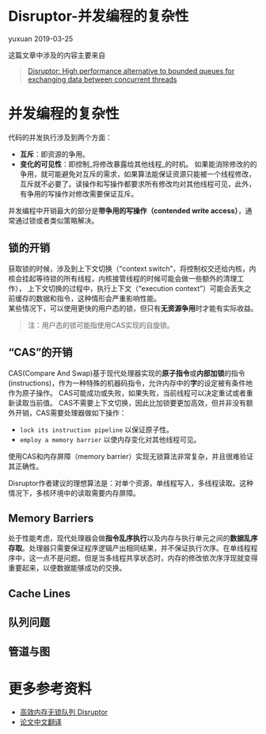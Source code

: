 # Disruptor-并发编程的复杂性
yuxuan 2019-03-25

这篇文章中涉及的内容主要来自
> [Disruptor: High performance alternative to bounded queues for exchanging data between concurrent threads](http://lmax-exchange.github.io/disruptor/files/Disruptor-1.0.pdf)

# 并发编程的复杂性
代码的并发执行涉及到两个方面：
- **互斥**：即资源的争用。
- **变化的可见性**：即控制_将修改暴露给其他线程_的时机。
如果能消除修改的的争用，就可能避免对互斥的需求，如果算法能保证资源只能被一个线程修改，互斥就不必要了。读操作和写操作都要求所有修改均对其他线程可见，此外，有争用的写操作对修改需要保证互斥。

并发编程中开销最大的部分是**带争用的写操作（contended write access）**，通常通过锁或者类似策略解决。

## 锁的开销
获取锁的时候，涉及到上下文切换（“context switch”，将控制权交还给内核，内核会挂起等待锁的所有线程，内核接管线程的时候可能会做一些额外的清理工作），
上下文切换的过程中，执行上下文（“execution context”）可能会丢失之前缓存的数据和指令，这种情形会严重影响性能。  
某些情况下，可以使用更快的用户态的锁，但只有**无资源争用**时才能有实际收益。
> 注：用户态的锁可能指使用CAS实现的自旋锁。

## “CAS”的开销
CAS(Compare And Swap)基于现代处理器实现的**原子指令**或**内部加锁**的指令(instructions)，作为一种特殊的机器码指令，允许内存中的**字**的设定被有条件地作为原子操作。
CAS可能成功或失败，如果失败，当前线程可以决定重试或者重新读取当前值。
CAS不需要上下文切换，因此比加锁要更加高效，但并非没有额外开销，CAS需要处理器做如下操作：
- `lock its instruction pipeline` 以保证原子性。
- `employ a memory barrier` 以使内存变化对其他线程可见。

使用CAS和内存屏障（memory barrier）实现无锁算法非常复杂，并且很难验证其正确性。

Disruptor作者建议的理想算法是：对单个资源，单线程写入，多线程读取。这种情况下，多核环境中的读取需要内存屏障。

## Memory Barriers
处于性能考虑，现代处理器会做**指令乱序执行**以及内存与执行单元之间的**数据乱序存取**。处理器只需要保证程序逻辑产出相同结果，并不保证执行次序。在单线程程序中，这一点不是问题。但是当多线程共享状态时，内存的修改依次序浮现就变得重要起来，以便数据能够成功的交换。

## Cache Lines

## 队列问题

## 管道与图

# 更多参考资料
- [高效内存无锁队列 Disruptor](http://www.okyes.me/2016/11/01/disruptor.html)
- [论文中文翻译](http://blog.sina.com.cn/s/blog_68ffc7a4010150yl.html)
